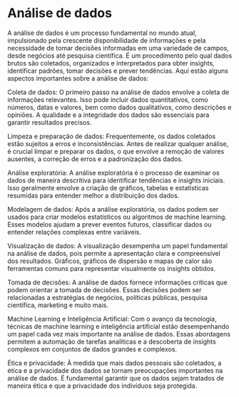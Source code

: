 # Análise de dados
A análise de dados é um processo fundamental no mundo atual, impulsionado pela crescente disponibilidade de informações e pela necessidade de tomar decisões informadas em uma variedade de campos, desde negócios até pesquisa científica. É um procedimento pelo qual dados brutos são coletados, organizados e interpretados para obter insights, identificar padrões, tomar decisões e prever tendências. Aqui estão alguns aspectos importantes sobre a análise de dados:

Coleta de dados: O primeiro passo na análise de dados envolve a coleta de informações relevantes. Isso pode incluir dados quantitativos, como números, datas e valores, bem como dados qualitativos, como descrições e opiniões. A qualidade e a integridade dos dados são essenciais para garantir resultados precisos.

Limpeza e preparação de dados: Frequentemente, os dados coletados estão sujeitos a erros e inconsistências. Antes de realizar qualquer análise, é crucial limpar e preparar os dados, o que envolve a remoção de valores ausentes, a correção de erros e a padronização dos dados.

Análise exploratória: A análise exploratória é o processo de examinar os dados de maneira descritiva para identificar tendências e insights iniciais. Isso geralmente envolve a criação de gráficos, tabelas e estatísticas resumidas para entender melhor a distribuição dos dados.

Modelagem de dados: Após a análise exploratória, os dados podem ser usados para criar modelos estatísticos ou algoritmos de machine learning. Esses modelos ajudam a prever eventos futuros, classificar dados ou entender relações complexas entre variáveis.

Visualização de dados: A visualização desempenha um papel fundamental na análise de dados, pois permite a apresentação clara e compreensível dos resultados. Gráficos, gráficos de dispersão e mapas de calor são ferramentas comuns para representar visualmente os insights obtidos.

Tomada de decisões: A análise de dados fornece informações críticas que podem orientar a tomada de decisões. Essas decisões podem ser relacionadas a estratégias de negócios, políticas públicas, pesquisa científica, marketing e muito mais.

Machine Learning e Inteligência Artificial: Com o avanço da tecnologia, técnicas de machine learning e inteligência artificial estão desempenhando um papel cada vez mais importante na análise de dados. Essas abordagens permitem a automação de tarefas analíticas e a descoberta de insights complexos em conjuntos de dados grandes e complexos.

Ética e privacidade: À medida que mais dados pessoais são coletados, a ética e a privacidade dos dados se tornam preocupações importantes na análise de dados. É fundamental garantir que os dados sejam tratados de maneira ética e que a privacidade dos indivíduos seja protegida.
